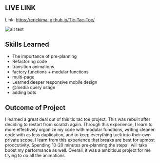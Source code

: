 ## LIVE LINK

Link: https://erickimai.github.io/Tic-Tac-Toe/

![alt text](https://github.com/erickimai/Tic-Tac-Toe/blob/main/image.jpg?raw=true)

## Skills Learned

- The importance of pre-planning
- Refactoring code
- transition animations
- factory functions + modular functions
- multi-page
- Learned deeper responsive mobile design
- @media query usage
- adding bots

## Outcome of Project

I learned a great deal out of this tic tac toe project. This was rebuilt after deciding to restart from scratch again. Through this experience, I learn to more effectively organize my code with modular functions, writing cleaner code with as less duplication, and to keep everything tuck into their own private scope. I learn from this experience that breaks are best for upmost prodcutivity. Spending 10-20 minutes pre-planning the steps I will take boost my performance as well. Overall, it was a ambitious project for me trying to do all the animations.
